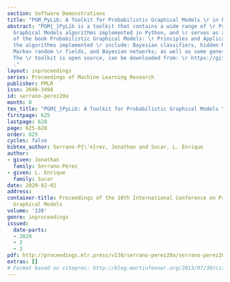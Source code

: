 ```yaml
---
section: Software Demonstrations
title: "PGM_PyLib: A Toolkit for Probabilistic Graphical Models \r in Python"
abstract: "PGM{_}PyLib is a toolkit that contains a wide range of \r Probabilistic
  Graphical Models algorithms implemented in Python, and \r serves as a companion
  of the book Probabilistic Graphical Models: \r Principles and Applications. Currently,
  the algorithms implemented \r include: Bayesian classifiers, hidden Markov models,
  Markov random \r fields, and Bayesian networks; as well as some general functions.
  The \r toolkit is open source, can be downloaded from: \r https://github.com/jona2510/PGM{_}PyLib
  ."
layout: inproceedings
series: Proceedings of Machine Learning Research
publisher: PMLR
issn: 2640-3498
id: serrano-perez20a
month: 0
tex_title: "PGM{_}PyLib: A Toolkit for Probabilistic Graphical Models \r in Python"
firstpage: 625
lastpage: 628
page: 625-628
order: 625
cycles: false
bibtex_author: Serrano-P{\'e}rez, Jonathan and Sucar, L. Enrique
author:
- given: Jonathan
  family: Serrano-Pérez
- given: L. Enrique
  family: Sucar
date: 2020-02-02
address: 
container-title: Proceedings of the 10th International Conference on Probabilistic
  Graphical Models
volume: '138'
genre: inproceedings
issued:
  date-parts:
  - 2020
  - 2
  - 2
pdf: http://proceedings.mlr.press/v138/serrano-perez20a/serrano-perez20a.pdf
extras: []
# Format based on citeproc: http://blog.martinfenner.org/2013/07/30/citeproc-yaml-for-bibliographies/
---
```

